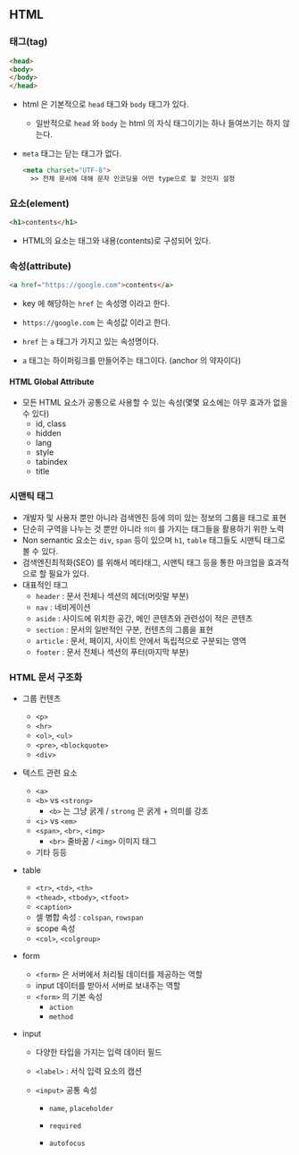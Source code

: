 ## HTML

### 태그(tag)

```html
<head>
<body>
</body>
</head>
```

- html 은 기본적으로 `head` 태그와 `body` 태그가 있다.

  - 일반적으로 `head` 와 `body` 는 html 의 자식 태그이기는 하나 들여쓰기는 하지 않는다.

- `meta` 태그는 닫는 태그가 없다.

  ```html
  <meta charset="UTF-8">
    >> 전체 문서에 대해 문자 인코딩을 어떤 type으로 할 것인지 설정
  ```

  

### 요소(element)

```html
<h1>contents</h1>
```

- HTML의 요소는 태그와 내용(contents)로 구성되어 있다.

### 속성(attribute)

```html
<a href="https://google.com">contents</a>
```

- key 에 해당하는 `href` 는 속성명 이라고 한다.
- `https://google.com` 는 속성값 이라고 한다.

- `href` 는 `a` 태그가 가지고 있는 속성명이다.
- `a` 태그는 하이퍼링크를 만들어주는 태그이다. (anchor 의 약자이다)

#### HTML Global Attribute

- 모든 HTML 요소가 공통으로 사용할 수 있는 속성(몇몇 요소에는 아무 효과가 없을 수 있다)
  - id, class
  - hidden
  - lang
  - style
  - tabindex
  - title

### 시맨틱 태그

- 개발자 및 사용자 뿐만 아니라 검색엔진 등에 의미 있는 정보의 그룹을 태그로 표현
- 단순히 구역을 나누는 것 뿐만 아니라 `의미` 를 가지는 태그들을 활용하기 위한 노력
- Non semantic 요소는 `div`, `span` 등이 있으며 `h1`, `table` 태그들도 시맨틱 태그로 볼 수 있다.
- 검색엔진최적화(SEO) 를 위해서 메타태그, 시맨틱 태그 등을 통한 마크업을 효과적으로 할 필요가 있다.
- 대표적인 태그
  - `header` : 문서 전체나 섹션의 헤더(머릿말 부분)
  - `nav` : 네비게이션
  - `aside` : 사이드에 위치한 공간, 메인 콘텐츠와 관련성이 적은 콘텐츠
  - `section` : 문서의 일반적인 구분, 컨텐츠의 그룹을 표현
  - `article` : 문서, 페이지, 사이트 안에서 독립적으로 구분되는 영역
  - `footer` : 문서 전체나 섹션의 푸터(마지막 부분)

### HTML 문서 구조화

- 그룹 컨텐츠

  - `<p>`
  - `<hr>`
  - `<ol>`, `<ul>`
  - `<pre>`, `<blockquote>`
  - `<div>`

- 텍스트 관련 요소

  - `<a>`
  - `<b>` vs `<strong>`
    - `<b>` 는 그냥 굵게 / `strong` 은 굵게 + 의미를 강조
  - `<i>` vs `<em>`
  - `<span>`, `<br>`, `<img>`
    - `<br>` 줄바꿈 / `<img>` 이미지 태그
  - 기타 등등

- table

  - `<tr>`, `<td>`, `<th>`
  - `<thead>`, `<tbody>`, `<tfoot>`
  - `<caption>`
  - 셀 병합 속성 : `colspan`, `rowspan`
  - scope 속성
  - `<col>`, `<colgroup>`

- form

  - `<form>` 은 서버에서 처리될 데이터를 제공하는 역할
  - input 데이터를 받아서 서버로 보내주는 역할
  - `<form>` 의 기본 속성
    - `action`
    - `method`

- input

  - 다양한 타입을 가지는 입력 데이터 필드

  - `<label>` : 서식 입력 요소의 캡션

  - `<input>`  공통 속성

    - `name`, `placeholder`

    - `required`
    - `autofocus`